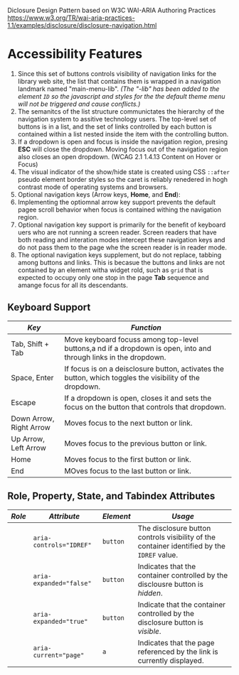 Diclosure Design Pattern based on W3C WAI-ARIA Authoring Practices
https://www.w3.org/TR/wai-aria-practices-1.1/examples/disclosure/disclosure-navigation.html

# Accessibility Features
 1. Since this set of buttons controls visibility of navigation links for the library web site, the list that contains them is wrapped in a navigation landmark named "main-menu-lib". *(The "-lib" has been added to the element `ID` so the javascript and styles for the the default theme menu will not be triggered and cause conflicts.)*
 2. The semanitcs of the list structure communictates the hierarchy of the navigation system to assitive technology users. The top-level set of buttons is in a list, and the set of links controlled by each button is contained within a list nested inside the item with the controlling button.
 3. If a dropdown is open and focus is inside the navigation region, presing **ESC** will close the dropdown. Moving focus out of the navigation region also closes an open dropdown. (WCAG 2.1 1.4.13 Content on Hover or Focus)
 4. The visual indicator of the show/hide state is created using CSS `::after` pseudo element border styles so the caret is reliably renedered in hogh contrast mode of operating systems and browsers.
 5. Optional navigation keys (Arrow keys, **Home**, and **End**):
  1. Implementing the optiomnal arrow key support prevents the default pagee scroll behavior when focus is contained withing the navigation region.
  2. Optional navigation key support is primarily for the benefit of keyboard uers who are not running a screen reader. Screen readers that have both reading and interation modes intercept these navigation keys and do not pass them to the page whe the screen reader is in reader mode.
  3. The optional navigation keys supplement, but do not replace, tabbing among buttons and links. This is becasue the buttons and links are not contained by an element witha widget rold, such as `grid` that is expected to occupy only one stop in the page **Tab** sequence and amange focus for all its descendants.

## Keyboard Support

| *Key* | *Function* |
| ------------- | --------------------------------------------------------------- |
| Tab, Shift + Tab | Move keyboard focuss among top-level buttons,a nd if a dropdown is open, into and through links in the dropdown. |
| Space, Enter | If focus is on a deisclosure button, activates the button, which toggles the visibility of the dropdown. |
| Escape | If a dropdown is open, closes it and sets the focus on the button that controls that dropdown. |
| Down Arrow, Right Arrow | Moves focus to the next button or link. |
| Up Arrow, Left Arrow | Moves focus to the previous button or link. |
| Home | Moves focus to the first button or link. |
| End | MOves focus to the last button or link. |

## Role, Property, State, and Tabindex Attributes

| *Role* | *Attribute* | *Element* | *Usage* |
| ----------- | ----------- | ----------- | ----------- |
|  | `aria-controls="IDREF"` | `button` | The disclosure button controls visibility of the container identified by the `IDREF` value. |
|  | `aria-expanded="false"` | `button` | Indicates that the container controlled by the disclousre button is *hidden*. |
|  | `aria-expanded="true"` | `button` | Indicate that the container controlled by the disclosure button is *visible*. |
|  | `aria-current="page"` | `a` | Indicates that the page referenced by the link is currently displayed. |
